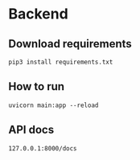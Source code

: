 # Backend

## Download requirements

`pip3 install requirements.txt`

## How to run

`uvicorn main:app --reload`

## API docs

`127.0.0.1:8000/docs`